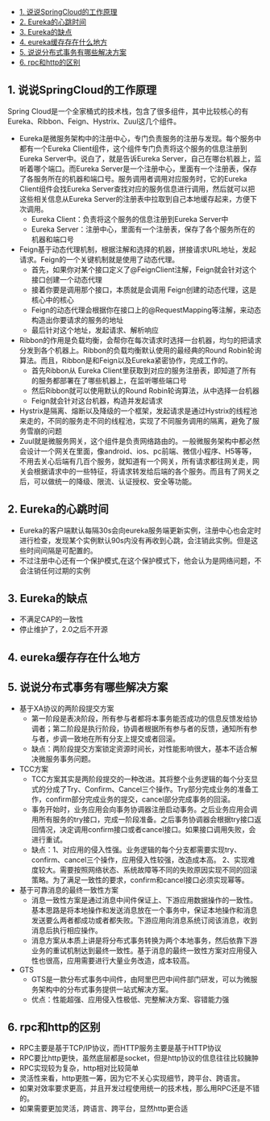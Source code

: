 - [1. 说说SpringCloud的工作原理](#1-说说SpringCloud的工作原理)
- [2. Eureka的心跳时间](#2-Eureka的心跳时间)
- [3. Eureka的缺点](#3-Eureka的缺点)
- [4. eureka缓存存在什么地方](#4-eureka缓存存在什么地方)
- [5. 说说分布式事务有哪些解决方案](#5-说说分布式事务有哪些解决方案)
- [6. rpc和http的区别](#6-rpc和http的区别)
## 1. 说说SpringCloud的工作原理
Spring Cloud是一个全家桶式的技术栈，包含了很多组件，其中比较核心的有Eureka、Ribbon、Feign、Hystrix、Zuul这几个组件。
- Eureka是微服务架构中的注册中心，专门负责服务的注册与发现。每个服务中都有一个Eureka Client组件，这个组件专门负责将这个服务的信息注册到Eureka Server中。说白了，就是告诉Eureka Server，自己在哪台机器上，监听着哪个端口。而Eureka Server是一个注册中心，里面有一个注册表，保存了各服务所在的机器和端口号。服务调用者调用对应服务时，它的Eureka Client组件会找Eureka Server查找对应的服务信息进行调用，然后就可以把这些相关信息从Eureka Server的注册表中拉取到自己本地缓存起来，方便下次调用。
  - Eureka Client：负责将这个服务的信息注册到Eureka Server中
  - Eureka Server：注册中心，里面有一个注册表，保存了各个服务所在的机器和端口号
- Feign基于动态代理机制，根据注解和选择的机器，拼接请求URL地址，发起请求。Feign的一个关键机制就是使用了动态代理。
  - 首先，如果你对某个接口定义了@FeignClient注解，Feign就会针对这个接口创建一个动态代理
  - 接着你要是调用那个接口，本质就是会调用 Feign创建的动态代理，这是核心中的核心
  - Feign的动态代理会根据你在接口上的@RequestMapping等注解，来动态构造出你要请求的服务的地址
  - 最后针对这个地址，发起请求、解析响应
- Ribbon的作用是负载均衡，会帮你在每次请求时选择一台机器，均匀的把请求分发到各个机器上。Ribbon的负载均衡默认使用的最经典的Round Robin轮询算法。而且，Ribbon是和Feign以及Eureka紧密协作，完成工作的。
  - 首先Ribbon从 Eureka Client里获取到对应的服务注册表，即知道了所有的服务都部署在了哪些机器上，在监听哪些端口号
  - 然后Ribbon就可以使用默认的Round Robin轮询算法，从中选择一台机器
  - Feign就会针对这台机器，构造并发起请求
- Hystrix是隔离、熔断以及降级的一个框架，发起请求是通过Hystrix的线程池来走的，不同的服务走不同的线程池，实现了不同服务调用的隔离，避免了服务雪崩的问题
- Zuul就是微服务网关，这个组件是负责网络路由的。一般微服务架构中都必然会设计一个网关在里面，像android、ios、pc前端、微信小程序、H5等等，不用去关心后端有几百个服务，就知道有一个网关，所有请求都往网关走，网关会根据请求中的一些特征，将请求转发给后端的各个服务。而且有了网关之后，可以做统一的降级、限流、认证授权、安全等功能。
## 2. Eureka的心跳时间
- Eureka的客户端默认每隔30s会向eureka服务端更新实例，注册中心也会定时进行检查，发现某个实例默认90s内没有再收到心跳，会注销此实例。但是这些时间间隔是可配置的。
- 不过注册中心还有一个保护模式,在这个保护模式下，他会认为是网络问题，不会注销任何过期的实例
## 3. Eureka的缺点
- 不满足CAP的一致性
- 停止维护了，2.0之后不开源
## 4. eureka缓存存在什么地方

## 5. 说说分布式事务有哪些解决方案
- 基于XA协议的两阶段提交方案
  - 第一阶段是表决阶段，所有参与者都将本事务能否成功的信息反馈发给协调者；第二阶段是执行阶段，协调者根据所有参与者的反馈，通知所有参与者，步调一致地在所有分支上提交或者回滚。
  - 缺点：两阶段提交方案锁定资源时间长，对性能影响很大，基本不适合解决微服务事务问题。
- TCC方案
  - TCC方案其实是两阶段提交的一种改进。其将整个业务逻辑的每个分支显式的分成了Try、Confirm、Cancel三个操作。Try部分完成业务的准备工作，confirm部分完成业务的提交，cancel部分完成事务的回滚。
  - 事务开始时，业务应用会向事务协调器注册启动事务。之后业务应用会调用所有服务的try接口，完成一阶段准备。之后事务协调器会根据try接口返回情况，决定调用confirm接口或者cancel接口。如果接口调用失败，会进行重试。
  - 缺点：1、对应用的侵入性强。业务逻辑的每个分支都需要实现try、confirm、cancel三个操作，应用侵入性较强，改造成本高。
  2、实现难度较大。需要按照网络状态、系统故障等不同的失败原因实现不同的回滚策略。为了满足一致性的要求，confirm和cancel接口必须实现幂等。
- 基于可靠消息的最终一致性方案
  - 消息一致性方案是通过消息中间件保证上、下游应用数据操作的一致性。基本思路是将本地操作和发送消息放在一个事务中，保证本地操作和消息发送要么两者都成功或者都失败。下游应用向消息系统订阅该消息，收到消息后执行相应操作。
  - 消息方案从本质上讲是将分布式事务转换为两个本地事务，然后依靠下游业务的重试机制达到最终一致性。基于消息的最终一致性方案对应用侵入性也很高，应用需要进行大量业务改造，成本较高。
- GTS
  - GTS是一款分布式事务中间件，由阿里巴巴中间件部门研发，可以为微服务架构中的分布式事务提供一站式解决方案。
  - 优点：性能超强、应用侵入性极低、完整解决方案、容错能力强
## 6. rpc和http的区别
- RPC主要是基于TCP/IP协议，而HTTP服务主要是基于HTTP协议
- RPC要比http更快，虽然底层都是socket，但是http协议的信息往往比较臃肿
- RPC实现较为复杂，http相对比较简单
- 灵活性来看，http更胜一筹，因为它不关心实现细节，跨平台、跨语言。
- 如果对效率要求更高，并且开发过程使用统一的技术栈，那么用RPC还是不错的。
- 如果需要更加灵活，跨语言、跨平台，显然http更合适
